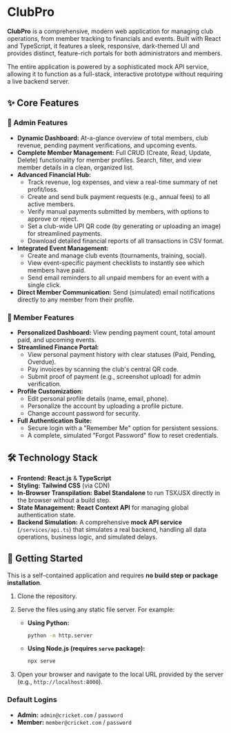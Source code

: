 # ClubPro

**ClubPro** is a comprehensive, modern web application for managing club operations, from member tracking to financials and events. Built with React and TypeScript, it features a sleek, responsive, dark-themed UI and provides distinct, feature-rich portals for both administrators and members.

The entire application is powered by a sophisticated mock API service, allowing it to function as a full-stack, interactive prototype without requiring a live backend server.

## ✨ Core Features

### 👑 Admin Features
*   **Dynamic Dashboard:** At-a-glance overview of total members, club revenue, pending payment verifications, and upcoming events.
*   **Complete Member Management:** Full CRUD (Create, Read, Update, Delete) functionality for member profiles. Search, filter, and view member details in a clean, organized list.
*   **Advanced Financial Hub:**
    *   Track revenue, log expenses, and view a real-time summary of net profit/loss.
    *   Create and send bulk payment requests (e.g., annual fees) to all active members.
    *   Verify manual payments submitted by members, with options to approve or reject.
    *   Set a club-wide UPI QR code (by generating or uploading an image) for streamlined payments.
    *   Download detailed financial reports of all transactions in CSV format.
*   **Integrated Event Management:**
    *   Create and manage club events (tournaments, training, social).
    *   View event-specific payment checklists to instantly see which members have paid.
    *   Send email reminders to all unpaid members for an event with a single click.
*   **Direct Member Communication:** Send (simulated) email notifications directly to any member from their profile.

### 👤 Member Features
*   **Personalized Dashboard:** View pending payment count, total amount paid, and upcoming events.
*   **Streamlined Finance Portal:**
    *   View personal payment history with clear statuses (Paid, Pending, Overdue).
    *   Pay invoices by scanning the club's central QR code.
    *   Submit proof of payment (e.g., screenshot upload) for admin verification.
*   **Profile Customization:**
    *   Edit personal profile details (name, email, phone).
    *   Personalize the account by uploading a profile picture.
    *   Change account password for security.
*   **Full Authentication Suite:**
    *   Secure login with a "Remember Me" option for persistent sessions.
    *   A complete, simulated "Forgot Password" flow to reset credentials.

## 🛠️ Technology Stack

*   **Frontend:** **React.js** & **TypeScript**
*   **Styling:** **Tailwind CSS** (via CDN)
*   **In-Browser Transpilation:** **Babel Standalone** to run TSX/JSX directly in the browser without a build step.
*   **State Management:** **React Context API** for managing global authentication state.
*   **Backend Simulation:** A comprehensive **mock API service** (`/services/api.ts`) that simulates a real backend, handling all data operations, business logic, and simulated delays.

## 🚀 Getting Started

This is a self-contained application and requires **no build step or package installation**.

1.  Clone the repository.
2.  Serve the files using any static file server. For example:

    *   **Using Python:**
        ```bash
        python -m http.server
        ```
    *   **Using Node.js (requires `serve` package):**
        ```bash
        npx serve
        ```
3.  Open your browser and navigate to the local URL provided by the server (e.g., `http://localhost:8000`).

### Default Logins
*   **Admin:** `admin@cricket.com` / `password`
*   **Member:** `member@cricket.com` / `password`